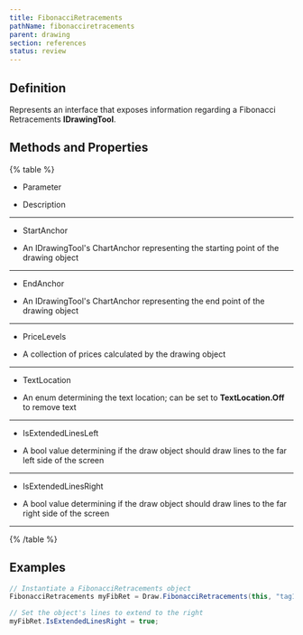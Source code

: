 ```yaml
---
title: FibonacciRetracements
pathName: fibonacciretracements
parent: drawing
section: references
status: review
---
```


## Definition

Represents an interface that exposes information regarding a Fibonacci Retracements **IDrawingTool**.

## Methods and Properties

{% table %}

* Parameter

* Description

---

* StartAnchor

* An IDrawingTool's ChartAnchor representing the starting point of the drawing object

---

* EndAnchor

* An IDrawingTool's ChartAnchor representing the end point of the drawing object

---

* PriceLevels

* A collection of prices calculated by the drawing object

---

* TextLocation

* An enum determining the text location; can be set to **TextLocation.Off** to remove text

---

* IsExtendedLinesLeft

* A bool value determining if the draw object should draw lines to the far left side of the screen

---

* IsExtendedLinesRight

* A bool value determining if the draw object should draw lines to the far right side of the screen

---

{% /table %}

## Examples

```csharp
// Instantiate a FibonacciRetracements object
FibonacciRetracements myFibRet = Draw.FibonacciRetracements(this, "tag1", true, 10, Low[10], 0, High[0]);

// Set the object's lines to extend to the right
myFibRet.IsExtendedLinesRight = true;
```
